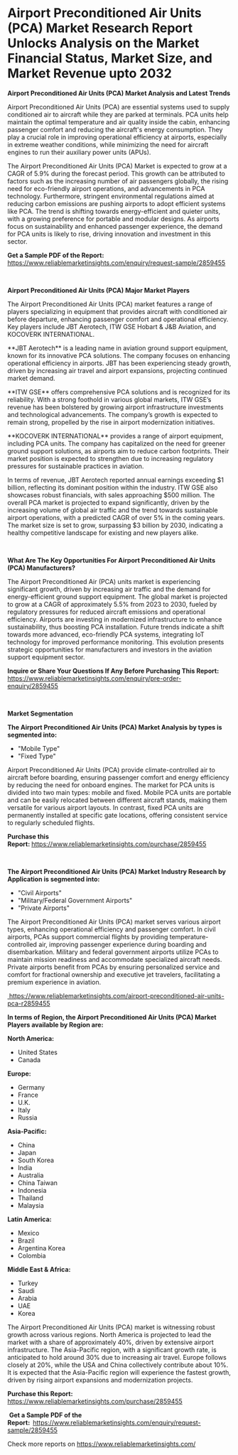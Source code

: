 <p><h1>Airport Preconditioned Air Units (PCA) Market Research Report Unlocks Analysis on the Market Financial Status, Market Size, and Market Revenue upto 2032</h1></p><p><strong>Airport Preconditioned Air Units (PCA) Market Analysis and Latest Trends</strong></p>
<p><p>Airport Preconditioned Air Units (PCA) are essential systems used to supply conditioned air to aircraft while they are parked at terminals. PCA units help maintain the optimal temperature and air quality inside the cabin, enhancing passenger comfort and reducing the aircraft's energy consumption. They play a crucial role in improving operational efficiency at airports, especially in extreme weather conditions, while minimizing the need for aircraft engines to run their auxiliary power units (APUs).</p><p>The Airport Preconditioned Air Units (PCA) Market is expected to grow at a CAGR of 5.9% during the forecast period. This growth can be attributed to factors such as the increasing number of air passengers globally, the rising need for eco-friendly airport operations, and advancements in PCA technology. Furthermore, stringent environmental regulations aimed at reducing carbon emissions are pushing airports to adopt efficient systems like PCA. The trend is shifting towards energy-efficient and quieter units, with a growing preference for portable and modular designs. As airports focus on sustainability and enhanced passenger experience, the demand for PCA units is likely to rise, driving innovation and investment in this sector.</p></p>
<p><strong>Get a Sample PDF of the Report:&nbsp;</strong> <a href="https://www.reliablemarketinsights.com/enquiry/request-sample/2859455?utm_campaign=3114&utm_medium=2&utm_source=Github&utm_content=ia&utm_term=12032025&utm_id=airport-preconditioned-air-units-pca">https://www.reliablemarketinsights.com/enquiry/request-sample/2859455</a></p>
<p>&nbsp;</p>
<p><strong>Airport Preconditioned Air Units (PCA) Major Market Players</strong></p>
<p><p>The Airport Preconditioned Air Units (PCA) market features a range of players specializing in equipment that provides aircraft with conditioned air before departure, enhancing passenger comfort and operational efficiency. Key players include JBT Aerotech, ITW GSE Hobart & J&B Aviation, and KOCOVERK INTERNATIONAL.</p><p>**JBT Aerotech** is a leading name in aviation ground support equipment, known for its innovative PCA solutions. The company focuses on enhancing operational efficiency in airports. JBT has been experiencing steady growth, driven by increasing air travel and airport expansions, projecting continued market demand.</p><p>**ITW GSE** offers comprehensive PCA solutions and is recognized for its reliability. With a strong foothold in various global markets, ITW GSE’s revenue has been bolstered by growing airport infrastructure investments and technological advancements. The company’s growth is expected to remain strong, propelled by the rise in airport modernization initiatives.</p><p>**KOCOVERK INTERNATIONAL** provides a range of airport equipment, including PCA units. The company has capitalized on the need for greener ground support solutions, as airports aim to reduce carbon footprints. Their market position is expected to strengthen due to increasing regulatory pressures for sustainable practices in aviation.</p><p>In terms of revenue, JBT Aerotech reported annual earnings exceeding $1 billion, reflecting its dominant position within the industry. ITW GSE also showcases robust financials, with sales approaching $500 million. The overall PCA market is projected to expand significantly, driven by the increasing volume of global air traffic and the trend towards sustainable airport operations, with a predicted CAGR of over 5% in the coming years. The market size is set to grow, surpassing $3 billion by 2030, indicating a healthy competitive landscape for existing and new players alike.</p></p>
<p>&nbsp;</p>
<p><strong>What Are The Key Opportunities For Airport Preconditioned Air Units (PCA) Manufacturers?</strong></p>
<p><p>The Airport Preconditioned Air (PCA) units market is experiencing significant growth, driven by increasing air traffic and the demand for energy-efficient ground support equipment. The global market is projected to grow at a CAGR of approximately 5.5% from 2023 to 2030, fueled by regulatory pressures for reduced aircraft emissions and operational efficiency. Airports are investing in modernized infrastructure to enhance sustainability, thus boosting PCA installation. Future trends indicate a shift towards more advanced, eco-friendly PCA systems, integrating IoT technology for improved performance monitoring. This evolution presents strategic opportunities for manufacturers and investors in the aviation support equipment sector.</p></p>
<p><strong>Inquire or Share Your Questions If Any Before Purchasing This Report:</strong> <a href="https://www.reliablemarketinsights.com/enquiry/pre-order-enquiry/2859455?utm_campaign=3114&utm_medium=2&utm_source=Github&utm_content=ia&utm_term=12032025&utm_id=airport-preconditioned-air-units-pca">https://www.reliablemarketinsights.com/enquiry/pre-order-enquiry/2859455</a></p>
<p>&nbsp;</p>
<p><strong>Market Segmentation</strong></p>
<p><strong>The Airport Preconditioned Air Units (PCA) Market Analysis by types is segmented into:</strong></p>
<p><ul><li>"Mobile Type"</li><li>"Fixed Type"</li></ul></p>
<p><p>Airport Preconditioned Air Units (PCA) provide climate-controlled air to aircraft before boarding, ensuring passenger comfort and energy efficiency by reducing the need for onboard engines. The market for PCA units is divided into two main types: mobile and fixed. Mobile PCA units are portable and can be easily relocated between different aircraft stands, making them versatile for various airport layouts. In contrast, fixed PCA units are permanently installed at specific gate locations, offering consistent service to regularly scheduled flights.</p></p>
<p><strong>Purchase this Report:&nbsp;</strong><a href="https://www.reliablemarketinsights.com/purchase/2859455?utm_campaign=3114&utm_medium=2&utm_source=Github&utm_content=ia&utm_term=12032025&utm_id=airport-preconditioned-air-units-pca">https://www.reliablemarketinsights.com/purchase/2859455</a></p>
<p>&nbsp;</p>
<p><strong>The Airport Preconditioned Air Units (PCA) Market Industry Research by Application is segmented into:</strong></p>
<p><ul><li>"Civil Airports"</li><li>"Military/Federal Government Airports"</li><li>"Private Airports"</li></ul></p>
<p><p>The Airport Preconditioned Air Units (PCA) market serves various airport types, enhancing operational efficiency and passenger comfort. In civil airports, PCAs support commercial flights by providing temperature-controlled air, improving passenger experience during boarding and disembarkation. Military and federal government airports utilize PCAs to maintain mission readiness and accommodate specialized aircraft needs. Private airports benefit from PCAs by ensuring personalized service and comfort for fractional ownership and executive jet travelers, facilitating a premium experience in aviation.</p></p>
<p><a href="https://www.reliablemarketinsights.com/airport-preconditioned-air-units-pca-r2859455?utm_campaign=3114&utm_medium=2&utm_source=Github&utm_content=ia&utm_term=12032025&utm_id=airport-preconditioned-air-units-pca">&nbsp;https://www.reliablemarketinsights.com/airport-preconditioned-air-units-pca-r2859455</a></p>
<p><strong>In terms of Region, the Airport Preconditioned Air Units (PCA) Market Players available by Region are:</strong></p>
<p>
    <p> <strong> North America: </strong>
        <ul>
            <li>United States</li>
            <li>Canada</li>
        </ul>
        </p> 
    <p> <strong> Europe: </strong>
        <ul>
            <li>Germany</li>
            <li>France</li>
            <li>U.K.</li>
            <li>Italy</li>
            <li>Russia</li>
        </ul>
        </p> 
    <p> <strong> Asia-Pacific: </strong>
        <ul>
            <li>China</li>
            <li>Japan</li>
            <li>South Korea</li>
            <li>India</li>
            <li>Australia</li>
            <li>China Taiwan</li>
            <li>Indonesia</li>
            <li>Thailand</li>
            <li>Malaysia</li>
        </ul>
        </p> 
    <p> <strong> Latin America: </strong>
        <ul>
            <li>Mexico</li>
            <li>Brazil</li>
            <li>Argentina Korea</li>
            <li>Colombia</li>
        </ul>
        </p> 
    <p> <strong> Middle East & Africa: </strong>
        <ul>
            <li>Turkey</li>
            <li>Saudi</li>
            <li>Arabia</li>
            <li>UAE</li>
            <li>Korea</li>
        </ul>
    </p>
    </p>
<p><p>The Airport Preconditioned Air Units (PCA) market is witnessing robust growth across various regions. North America is projected to lead the market with a share of approximately 40%, driven by extensive airport infrastructure. The Asia-Pacific region, with a significant growth rate, is anticipated to hold around 30% due to increasing air travel. Europe follows closely at 20%, while the USA and China collectively contribute about 10%. It is expected that the Asia-Pacific region will experience the fastest growth, driven by rising airport expansions and modernization projects.</p></p>
<p><strong>Purchase this Report: </strong><a href="https://www.reliablemarketinsights.com/purchase/2859455?utm_campaign=3114&utm_medium=2&utm_source=Github&utm_content=ia&utm_term=12032025&utm_id=airport-preconditioned-air-units-pca">https://www.reliablemarketinsights.com/purchase/2859455</a></p>
<p>&nbsp;<strong>Get a Sample PDF of the Report:&nbsp;&nbsp;</strong><a href="https://www.reliablemarketinsights.com/enquiry/request-sample/2859455?utm_campaign=3114&utm_medium=2&utm_source=Github&utm_content=ia&utm_term=12032025&utm_id=airport-preconditioned-air-units-pca">https://www.reliablemarketinsights.com/enquiry/request-sample/2859455</a></p>
<p><strong></strong></p>
<p>Check more reports on <a href="https://www.reliablemarketinsights.com/?utm_campaign=3114&utm_medium=2&utm_source=Github&utm_content=ia&utm_term=12032025&utm_id=airport-preconditioned-air-units-pca">https://www.reliablemarketinsights.com/</a></p>